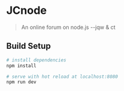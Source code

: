 # JCnode

> An online forum on node.js
>       --jqw & ct

## Build Setup

``` bash
# install dependencies
npm install

# serve with hot reload at localhost:8080
npm run dev

```
